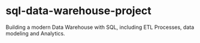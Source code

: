 # sql-data-warehouse-project
Building a modern Data Warehouse with SQL, including ETL Processes, data modeling and Analytics.
